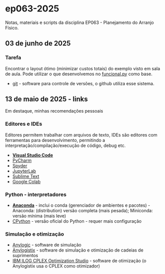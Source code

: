 # ep063-2025

Notas, materiais e scripts da disciplina EP063 - Planejamento do Arranjo Físico.

## 03 de junho de 2025

### **Tarefa**

Encontrar o layout ótimo (minimizar custos totais) do exemplo visto em sala de aula.
Pode utilizar o que desenvolvemos no [funcional.py](funcional.py) como base.

- [git](https://git-scm.com) - software para controle de versões, o github utiliza esse sistema.

## 13 de maio de 2025 - links

Em destaque, minhas recomendações pessoais

### Editores e IDEs

Editores permitem trabalhar com arquivos de texto, IDEs são editores com ferramentas para desenvolvimento, permitindo a interpretação/compilação/execução de código, debug etc.

- [**Visual Studio Code**](https://code.visualstudio.com/)
- [PyCharm](https://www.jetbrains.com/pycharm/)
- [Spyder](https://www.spyder-ide.org/)
- [JupyterLab](https://jupyter.org/)
- [Sublime Text](https://www.sublimetext.com/)
- [Google Colab](https://colab.research.google.com/)

### Python - interpretadores

- [**Anaconda**](https://www.anaconda.com/download) - inclui o conda (gerenciador de ambientes e pacotes) - Anaconda: (distribution) versão completa (mais pesada); Miniconda: versão mínima (mais leve)
- [CPython](https://www.python.org/downloads/) - versão oficial do Python - requer mais configuração

### Simulação e otimização

- [Anylogic](https://www.anylogic.com/) - software de simulação
- [Anylogistix](https://www.anylogistix.com/) - software de simulação e otimização de cadeias de suprimentos
- [IBM ILOG CPLEX Optimization Studio](https://www.ibm.com/products/ilog-cplex-optimization-studio) - software de otimização (o Anylogistix usa o CPLEX como otimizador)
